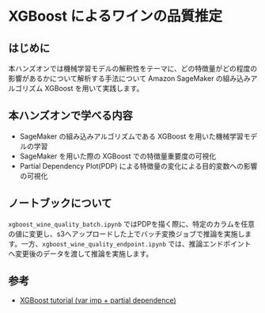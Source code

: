 # XGBoost によるワインの品質推定

## はじめに
本ハンズオンでは機械学習モデルの解釈性をテーマに、どの特徴量がどの程度の影響があるかについて解析する手法について Amazon SageMaker の組み込みアルゴリズム XGBoost を用いて実践します。

## 本ハンズオンで学べる内容
- SageMaker の組み込みアルゴリズムである XGBoost を用いた機械学習モデルの学習
- SageMaker を用いた際の XGBoost での特徴量重要度の可視化
- Partial Dependency Plot(PDP) による特徴量の変化による目的変数への影響の可視化

## ノートブックについて
`xgboost_wine_quality_batch.ipynb`  ではPDPを描く際に、特定のカラムを任意の値に変更し、s3へアップロードした上でバッチ変換ジョブで推論を実施します。一方、`xgboost_wine_quality_endpoint.ipynb` では、推論エンドポイントへ変更後のデータを渡して推論を実施します。

## 参考
- [XGBoost tutorial (var imp + partial dependence)](https://www.kaggle.com/chalkalan/xgboost-tutorial-var-imp-partial-dependence)
